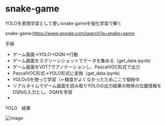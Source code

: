 # snake-game

YOLOを表現学習として使いsnake gameを強化学習で解く

snake-game:https://www.google.com/search?q=snake+game

手順

- ゲーム画面->YOLO->DQN->行動
- ゲーム画面をスクリーンショットでデータを集める（get_data.ipynb)
- ゲーム画面をVOTTでアノテーションし、PascalVOC形式で出力
- PascalVOC形式->YOLO形式に変換（get_data.ipynb)
- YOLOv5を使って学習（<-精度がよくなかったためここで頓挫中
- リアルタイムでゲーム画面を読み取りYOLOの出力結果の物体の位置情報をDQNの入力とし、DQNを学習
- 

YOLO　結果

![image](https://user-images.githubusercontent.com/75050667/197116779-cac56554-5a66-447f-afdc-3166eacacd80.png)

